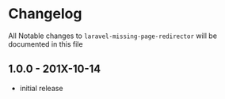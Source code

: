 # Changelog

All Notable changes to `laravel-missing-page-redirector` will be documented in this file

## 1.0.0 - 201X-10-14

- initial release
